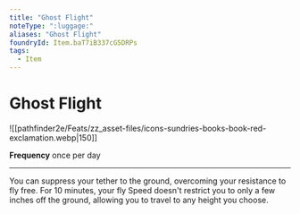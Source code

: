```yaml
---
title: "Ghost Flight"
noteType: ":luggage:"
aliases: "Ghost Flight"
foundryId: Item.baT7iB337cG5DRPs
tags:
  - Item
---
```


# Ghost Flight
![[pathfinder2e/Feats/zz_asset-files/icons-sundries-books-book-red-exclamation.webp|150]]

**Frequency** once per day

* * *

You can suppress your tether to the ground, overcoming your resistance to fly free. For 10 minutes, your fly Speed doesn't restrict you to only a few inches off the ground, allowing you to travel to any height you choose.
